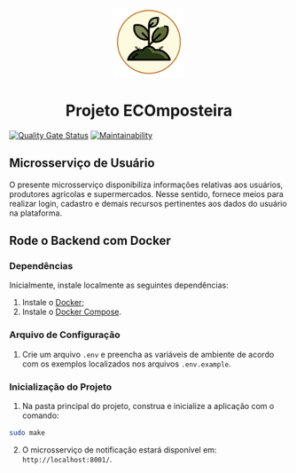 <div>
    <p align="center">
    <img src='https://raw.githubusercontent.com/Projeto-ECOmposteira/documentacao/main/assets/img/logo/logo.png' alt="Projeto Kokama" width="25%"/>
    </p> 
    <h1 align="center">
    Projeto ECOmposteira
    </h1>
</div>

[![Quality Gate Status](https://sonarcloud.io/api/project_badges/measure?project=Projeto-ECOmposteira_usuario&metric=alert_status)](https://sonarcloud.io/dashboard?id=Projeto-ECOmposteira_usuario)
[![Maintainability](https://api.codeclimate.com/v1/badges/7c4d3fed40287bac69c6/maintainability)](https://codeclimate.com/github/Projeto-ECOmposteira/usuario/maintainability)

## Microsserviço de Usuário

O presente microsserviço disponibiliza informações relativas aos usuários, produtores agrícolas e supermercados. Nesse sentido, fornece meios para realizar login, cadastro e demais recursos pertinentes aos dados do usuário na plataforma.

## Rode o Backend com Docker

### Dependências

Inicialmente, instale localmente as seguintes dependências:

1. Instale o [Docker](https://docs.docker.com/install/linux/docker-ce/ubuntu/);
2. Instale o [Docker Compose](https://docs.docker.com/compose/install/).

### Arquivo de Configuração

1. Crie um arquivo `.env` e preencha as variáveis de ambiente de acordo com os exemplos localizados nos arquivos `.env.example`.

### Inicialização do Projeto

1. Na pasta principal do projeto, construa e inicialize a aplicação com o comando:

```bash
sudo make
```

2. O microsserviço de notificação estará disponível em: `http://localhost:8001/`.
